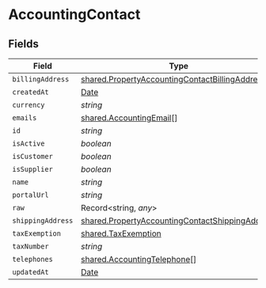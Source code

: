 # AccountingContact


## Fields

| Field                                                                                                                     | Type                                                                                                                      | Required                                                                                                                  | Description                                                                                                               |
| ------------------------------------------------------------------------------------------------------------------------- | ------------------------------------------------------------------------------------------------------------------------- | ------------------------------------------------------------------------------------------------------------------------- | ------------------------------------------------------------------------------------------------------------------------- |
| `billingAddress`                                                                                                          | [shared.PropertyAccountingContactBillingAddress](../../../sdk/models/shared/propertyaccountingcontactbillingaddress.md)   | :heavy_minus_sign:                                                                                                        | N/A                                                                                                                       |
| `createdAt`                                                                                                               | [Date](https://developer.mozilla.org/en-US/docs/Web/JavaScript/Reference/Global_Objects/Date)                             | :heavy_minus_sign:                                                                                                        | N/A                                                                                                                       |
| `currency`                                                                                                                | *string*                                                                                                                  | :heavy_minus_sign:                                                                                                        | N/A                                                                                                                       |
| `emails`                                                                                                                  | [shared.AccountingEmail](../../../sdk/models/shared/accountingemail.md)[]                                                 | :heavy_minus_sign:                                                                                                        | N/A                                                                                                                       |
| `id`                                                                                                                      | *string*                                                                                                                  | :heavy_minus_sign:                                                                                                        | N/A                                                                                                                       |
| `isActive`                                                                                                                | *boolean*                                                                                                                 | :heavy_minus_sign:                                                                                                        | N/A                                                                                                                       |
| `isCustomer`                                                                                                              | *boolean*                                                                                                                 | :heavy_minus_sign:                                                                                                        | N/A                                                                                                                       |
| `isSupplier`                                                                                                              | *boolean*                                                                                                                 | :heavy_minus_sign:                                                                                                        | N/A                                                                                                                       |
| `name`                                                                                                                    | *string*                                                                                                                  | :heavy_minus_sign:                                                                                                        | N/A                                                                                                                       |
| `portalUrl`                                                                                                               | *string*                                                                                                                  | :heavy_minus_sign:                                                                                                        | N/A                                                                                                                       |
| `raw`                                                                                                                     | Record<string, *any*>                                                                                                     | :heavy_minus_sign:                                                                                                        | N/A                                                                                                                       |
| `shippingAddress`                                                                                                         | [shared.PropertyAccountingContactShippingAddress](../../../sdk/models/shared/propertyaccountingcontactshippingaddress.md) | :heavy_minus_sign:                                                                                                        | N/A                                                                                                                       |
| `taxExemption`                                                                                                            | [shared.TaxExemption](../../../sdk/models/shared/taxexemption.md)                                                         | :heavy_minus_sign:                                                                                                        | N/A                                                                                                                       |
| `taxNumber`                                                                                                               | *string*                                                                                                                  | :heavy_minus_sign:                                                                                                        | N/A                                                                                                                       |
| `telephones`                                                                                                              | [shared.AccountingTelephone](../../../sdk/models/shared/accountingtelephone.md)[]                                         | :heavy_minus_sign:                                                                                                        | N/A                                                                                                                       |
| `updatedAt`                                                                                                               | [Date](https://developer.mozilla.org/en-US/docs/Web/JavaScript/Reference/Global_Objects/Date)                             | :heavy_minus_sign:                                                                                                        | N/A                                                                                                                       |